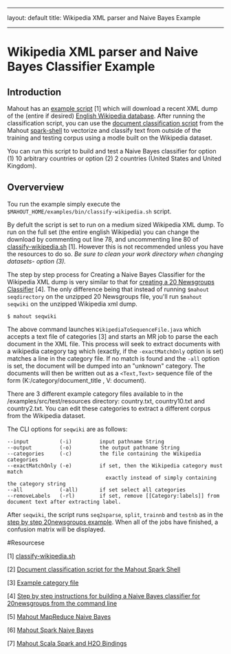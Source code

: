 <!--
 Licensed to the Apache Software Foundation (ASF) under one or more
 contributor license agreements.  See the NOTICE file distributed with
 this work for additional information regarding copyright ownership.
 The ASF licenses this file to You under the Apache License, Version 2.0
 (the "License"); you may not use this file except in compliance with
 the License.  You may obtain a copy of the License at

     http://www.apache.org/licenses/LICENSE-2.0

 Unless required by applicable law or agreed to in writing, software
 distributed under the License is distributed on an "AS IS" BASIS,
 WITHOUT WARRANTIES OR CONDITIONS OF ANY KIND, either express or implied.
 See the License for the specific language governing permissions and
 limitations under the License.
-->
---
layout: default
title: Wikipedia XML parser and Naive Bayes Example

    
---
# Wikipedia XML parser and Naive Bayes Classifier Example

## Introduction
Mahout has an [example script](https://github.com/apache/mahout/blob/master/examples/bin/classify-wikipedia.sh) [1] which will download a recent XML dump of the (entire if desired) [English Wikipedia database](http://dumps.wikimedia.org/enwiki/latest/). After running the classification script, you can use the [document classification script](https://github.com/apache/mahout/blob/master/examples/bin/spark-document-classifier.mscala) from the Mahout [spark-shell](http://mahout.apache.org/users/sparkbindings/play-with-shell.html) to vectorize and classify text from outside of the training and testing corpus using a modle built on the Wikipedia dataset.  

You can run this script to build and test a Naive Bayes classifier for option (1) 10 arbitrary countries or option (2) 2 countries (United States and United Kingdom).

## Oververview

Tou run the example simply execute the `$MAHOUT_HOME/examples/bin/classify-wikipedia.sh` script.

By defult the script is set to run on a medium sized Wikipedia XML dump.  To run on the full set (the entire english Wikipedia) you can change the download by commenting out line 78, and uncommenting line 80  of [classify-wikipedia.sh](https://github.com/apache/mahout/blob/master/examples/bin/classify-wikipedia.sh) [1]. However this is not recommended unless you have the resources to do so. *Be sure to clean your work directory when changing datasets- option (3).*

The step by step process for Creating a Naive Bayes Classifier for the Wikipedia XML dump is very similar to that for [creating a 20 Newsgroups Classifier](http://mahout.apache.org/users/classification/twenty-newsgroups.html) [4].  The only difference being that instead of running `$mahout seqdirectory` on the unzipped 20 Newsgroups file, you'll run `$mahout seqwiki` on the unzipped Wikipedia xml dump.

    $ mahout seqwiki 

The above command launches `WikipediaToSequenceFile.java` which accepts a text file of categories [3] and starts an MR job to parse the each document in the XML file.  This process will seek to extract documents with a wikipedia category tag which (exactly, if the `-exactMatchOnly` option is set) matches a line in the category file.  If no match is found and the `-all` option is set, the document will be dumped into an "unknown" category. The documents will then be written out as a `<Text,Text>` sequence file of the form (K:/category/document_title , V: document).

There are 3 different example category files available to in the /examples/src/test/resources
directory:  country.txt, country10.txt and country2.txt.  You can edit these categories to extract a different corpus from the Wikipedia dataset.

The CLI options for `seqwiki` are as follows:

    --input          (-i)         input pathname String
    --output         (-o)         the output pathname String
    --categories     (-c)         the file containing the Wikipedia categories
    --exactMatchOnly (-e)         if set, then the Wikipedia category must match
                                    exactly instead of simply containing the category string
    --all            (-all)       if set select all categories
    --removeLabels   (-rl)        if set, remove [[Category:labels]] from document text after extracting label.


After `seqwiki`, the script runs `seq2sparse`, `split`, `trainnb` and `testnb` as in the [step by step 20newsgroups example](http://mahout.apache.org/users/classification/twenty-newsgroups.html).  When all of the jobs have finished, a confusion matrix will be displayed.

#Resourcese

[1] [classify-wikipedia.sh](https://github.com/apache/mahout/blob/master/examples/bin/classify-wikipedia.sh)

[2] [Document classification script for the Mahout Spark Shell](https://github.com/apache/mahout/blob/master/examples/bin/spark-document-classifier.mscala)

[3] [Example category file](https://github.com/apache/mahout/blob/master/examples/src/test/resources/country10.txt)

[4] [Step by step instructions for building a Naive Bayes classifier for 20newsgroups from the command line](http://mahout.apache.org/users/classification/twenty-newsgroups.html)

[5] [Mahout MapReduce Naive Bayes](http://mahout.apache.org/users/classification/bayesian.html)

[6] [Mahout Spark Naive Bayes](http://mahout.apache.org/users/algorithms/spark-naive-bayes.html)

[7] [Mahout Scala Spark and H2O Bindings](http://mahout.apache.org/users/sparkbindings/home.html)

